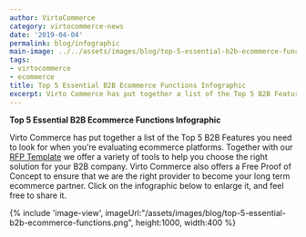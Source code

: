 ```yaml
---
author: VirtoCommerce 
category: virtocommerce-news 
date: '2019-04-04'
permalink: blog/infographic
main-image: ../../assets/images/blog/top-5-essential-b2b-ecommerce-functions.png
tags:
- virtocommerce
- ecommerce
title: Top 5 Essential B2B Ecommerce Functions Infographic
excerpt: Virto Commerce has put together a list of the Top 5 B2B Features you need to look for when you’re evaluating ecommerce platforms.
---
```

<strong>Top 5 Essential B2B Ecommerce Functions Infographic</strong>
<p>
    Virto Commerce has put together a list of the Top 5 B2B Features you need to look for when you’re evaluating ecommerce platforms. Together with our
    <a href="/glossary/request-for-proposal">RFP Template</a> we offer a variety of tools to help you choose the right solution for your B2B company. Virto Commerce also offers a Free Proof of
    Concept to ensure that we are the right provider to become your long term ecommerce partner. Click on the infographic below to enlarge it, and feel free to share it.
</p>
{% include 'image-view', imageUrl:"/assets/images/blog/top-5-essential-b2b-ecommerce-functions.png", height:1000, width:400 %}